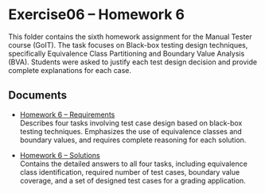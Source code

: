 # Exercise06 – Homework 6

This folder contains the sixth homework assignment for the Manual Tester course (GoIT). The task focuses on Black-box testing design techniques, specifically Equivalence Class Partitioning and Boundary Value Analysis (BVA). Students were asked to justify each test design decision and provide complete explanations for each case.

## Documents

- [Homework 6 – Requirements](Homework%206%20Requirements.pdf)  
  Describes four tasks involving test case design based on black-box testing techniques. Emphasizes the use of equivalence classes and boundary values, and requires complete reasoning for each solution.

- [Homework 6 – Solutions](Homework%206.pdf)  
  Contains the detailed answers to all four tasks, including equivalence class identification, required number of test cases, boundary value coverage, and a set of designed test cases for a grading application.
